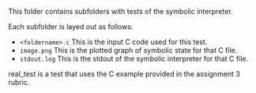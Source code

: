 This folder contains subfolders with tests of the symbolic interpreter.

Each subfolder is layed out as follows:
- `<foldername>.c` This is the input C code used for this test.
- `image.png` This is the plotted graph of symbolic state for that C file.
- `stdout.log` This is the stdout of the symbolic interpreter for that C file.

real_test is a test that uses the C example provided in the assignment 3 rubric.

